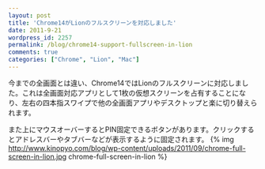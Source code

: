 ```yaml
---
layout: post
title: 'Chrome14がLionのフルスクリーンを対応しました'
date: 2011-9-21
wordpress_id: 2257
permalink: /blog/chrome14-support-fullscreen-in-lion
comments: true
categories: ["Chrome", "Lion", "Mac"]
---
```

今までの全画面とは違い、Chrome14ではLionのフルスクリーンに対応しました。これは全画面対応アプリとして1枚の仮想スクリーンを占有することになり、左右の四本指スワイプで他の全画面アプリやデスクトップと楽に切り替えられます。

また上にマウスオーバーするとPIN固定できるボタンがあります。クリックするとアドレスバーやタブバーなどが表示するように固定されます。
{% img http://www.kinopyo.com/blog/wp-content/uploads/2011/09/chrome-full-screen-in-lion.jpg chrome-full-screen-in-lion %}
